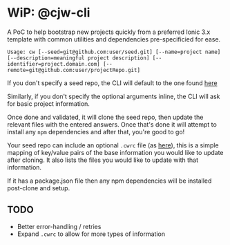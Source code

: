 WiP: @cjw-cli
======

A PoC to help bootstrap new projects quickly from a preferred Ionic 3.x template with common utilities and dependencies pre-specificied for ease.

```
Usage: cw [--seed=git@github.com:user/seed.git] [--name=project name] [--description=meaningful project description] [--identifier=project.domain.com] [--remote=git@github.com:user/projectRepo.git]
```

If you don't specify a seed repo, the CLI will default to the one found [here](https://github.com/chrisweight/cjw-ionic-seed/)

Similarly, if you don't specify the optional arguments inline, the CLI will ask for basic project information.

Once done and validated, it will clone the seed repo, then update the relevant files with the entered answers. Once that's done it will attempt to install any `npm` dependencies and after that, you're good to go!

Your seed repo can include an optional `.cwrc` file (as [here](https://github.com/chrisweight/cjw-ionic-seed/blob/master/.cwrc)), this is a simple mapping of key/value pairs of the base information you would like to update after cloning. It also lists the files you would like to update with that information.

If it has a package.json file then any npm dependencies will be installed post-clone and setup.

TODO
------
- Better error-handling / retries
- Expand `.cwrc` to allow for more types of information
